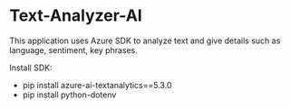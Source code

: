 # Text-Analyzer-AI
This application uses Azure SDK to analyze text and give details such as language, sentiment, key phrases.

Install SDK:
- pip install azure-ai-textanalytics==5.3.0
- pip install python-dotenv
